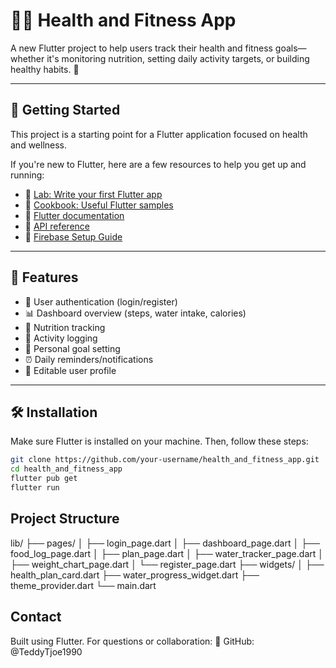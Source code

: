 # 🏃‍♀️ Health and Fitness App

A new Flutter project to help users track their health and fitness goals—whether it's monitoring nutrition, setting daily activity targets, or building healthy habits. 💪

---

## 🚀 Getting Started

This project is a starting point for a Flutter application focused on health and wellness.

If you're new to Flutter, here are a few resources to help you get up and running:

- 📘 [Lab: Write your first Flutter app](https://docs.flutter.dev/get-started/codelab)
- 🍳 [Cookbook: Useful Flutter samples](https://docs.flutter.dev/cookbook)
- 🧭 [Flutter documentation](https://docs.flutter.dev/)
- 💼 [API reference](https://api.flutter.dev/)
- 📱 [Firebase Setup Guide](https://firebase.flutter.dev/docs/overview)

---

## 🧩 Features

- 🔐 User authentication (login/register)
- 📊 Dashboard overview (steps, water intake, calories)
- 🍎 Nutrition tracking
- 🏃 Activity logging
- 🎯 Personal goal setting
- ⏰ Daily reminders/notifications
- 👤 Editable user profile

---

## 🛠️ Installation

Make sure Flutter is installed on your machine. Then, follow these steps:

```bash
git clone https://github.com/your-username/health_and_fitness_app.git
cd health_and_fitness_app
flutter pub get
flutter run
```

## Project Structure

lib/
├── pages/
│   ├── login_page.dart
│   ├── dashboard_page.dart
│   ├── food_log_page.dart
│   ├── plan_page.dart
│   ├── water_tracker_page.dart
│   ├── weight_chart_page.dart
│   └── register_page.dart
├── widgets/
│   ├── health_plan_card.dart
    ├── water_progress_widget.dart
├── theme_provider.dart
└── main.dart



## Contact
Built using Flutter.
For questions or collaboration:
🔗 GitHub: @TeddyTjoe1990
